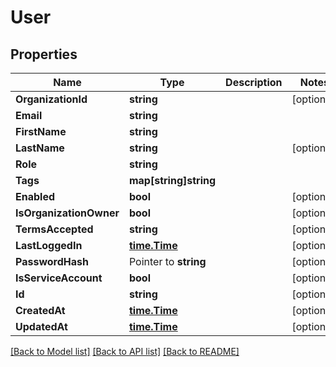 # User

## Properties

Name | Type | Description | Notes
------------ | ------------- | ------------- | -------------
**OrganizationId** | **string** |  | [optional] 
**Email** | **string** |  | 
**FirstName** | **string** |  | 
**LastName** | **string** |  | [optional] 
**Role** | **string** |  | 
**Tags** | **map[string]string** |  | 
**Enabled** | **bool** |  | [optional] 
**IsOrganizationOwner** | **bool** |  | [optional] 
**TermsAccepted** | **string** |  | [optional] 
**LastLoggedIn** | [**time.Time**](time.Time.md) |  | [optional] 
**PasswordHash** | Pointer to **string** |  | [optional] 
**IsServiceAccount** | **bool** |  | [optional] 
**Id** | **string** |  | [optional] 
**CreatedAt** | [**time.Time**](time.Time.md) |  | [optional] 
**UpdatedAt** | [**time.Time**](time.Time.md) |  | [optional] 

[[Back to Model list]](../README.md#documentation-for-models) [[Back to API list]](../README.md#documentation-for-api-endpoints) [[Back to README]](../README.md)


